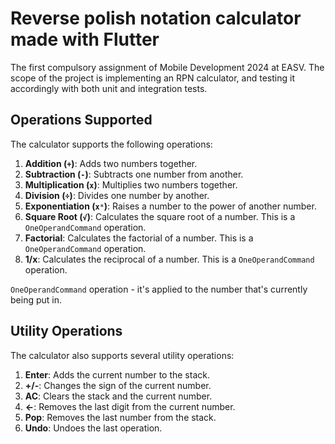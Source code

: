 # Reverse polish notation calculator made with Flutter

The first compulsory assignment of Mobile Development 2024 at EASV.
The scope of the project is implementing an RPN calculator, and testing it accordingly with both unit and integration tests.

## Operations Supported

The calculator supports the following operations:

1. **Addition (`+`)**: Adds two numbers together.
2. **Subtraction (`-`)**: Subtracts one number from another.
3. **Multiplication (`x`)**: Multiplies two numbers together.
4. **Division (`÷`)**: Divides one number by another.
5. **Exponentiation (`xⁿ`)**: Raises a number to the power of another number.
6. **Square Root (`√`)**: Calculates the square root of a number. This is a `OneOperandCommand` operation.
7. **Factorial**: Calculates the factorial of a number. This is a `OneOperandCommand` operation.
8. **1/x**: Calculates the reciprocal of a number. This is a `OneOperandCommand` operation.

`OneOperandCommand` operation - it's applied to the number that's currently being put in.

## Utility Operations

The calculator also supports several utility operations:

1. **Enter**: Adds the current number to the stack.
2. **+/-**: Changes the sign of the current number.
3. **AC**: Clears the stack and the current number.
4. **←**: Removes the last digit from the current number.
5. **Pop**: Removes the last number from the stack.
6. **Undo**: Undoes the last operation.
